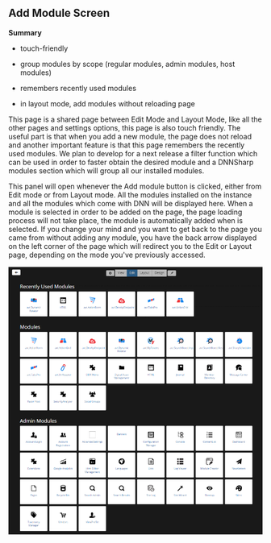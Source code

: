 ## Add Module Screen

**Summary**

* touch-friendly

* group modules by scope (regular modules, admin modules, host modules)

* remembers recently used modules

* in layout mode, add modules without reloading page


This page is a shared page between Edit Mode and Layout Mode, like all the other pages and settings options, this page is also touch friendly. The useful part is that when you add a new module, the page does not reload and another important feature is that this page remembers the recently used modules. We plan to develop for a next release a filter function which can be used in order to faster obtain the desired module and a DNNSharp modules section which will group all our installed modules. 

This panel will open whenever the Add module button is clicked, either from Edit mode or from Layout mode. All the modules installed on the instance and all the modules which come with DNN will be displayed here. When a module is selected in order to be added on the page, the page loading process will not take place, the module is automatically added when is selected. If you change your mind and you want to get back to the page you came from without adding any module, you have the back arrow displayed on the left corner of the page which will redirect you to the Edit or Layout page, depending on the mode you've previously accessed.

![](modules.png)